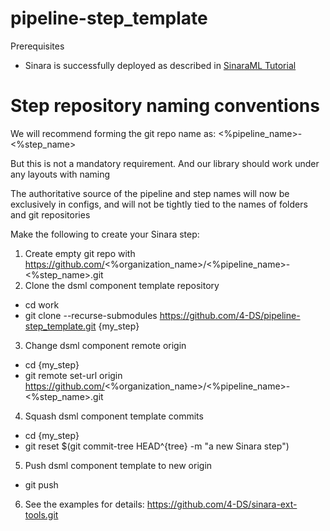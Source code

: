 # pipeline-step_template

Prerequisites

- Sinara is successfully deployed as described in [SinaraML Tutorial](https://github.com/4-DS/sinara-tutorials/wiki/Getting-started-with-SinaraML)

# Step repository naming conventions

We will recommend forming the git repo name as: <%pipeline_name>-<%step_name>

But this is not a mandatory requirement. And our library should work under any layouts with naming

The authoritative source of the pipeline and step names will now be exclusively in configs, and will not be tightly tied to the names of folders and git repositories


Make the following to create your Sinara step:

1. Create empty git repo with https://github.com/<%organization_name>/<%pipeline_name>-<%step_name>.git 
2. Clone the dsml component template repository
- cd work
- git clone --recurse-submodules https://github.com/4-DS/pipeline-step_template.git {my_step}
3. Change dsml component remote origin
- cd {my_step}
- git remote set-url origin https://github.com/<%organization_name>/<%pipeline_name>-<%step_name>.git
4. Squash dsml component template commits
- cd {my_step}
- git reset $(git commit-tree HEAD^{tree} -m "a new Sinara step")
5. Push dsml component template to new origin
- git push
6. See the examples for details: https://github.com/4-DS/sinara-ext-tools.git
